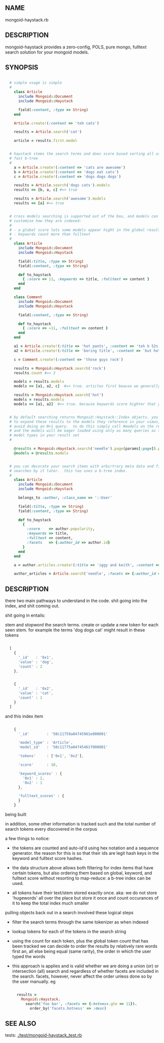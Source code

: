 NAME
----

  mongoid-haystack.rb

DESCRIPTION
-----------

  mongoid-haystack provides a zero-config, POLS, pure mongo, fulltext search
  solution for your mongoid models.

SYNOPSIS
--------

````ruby

  # simple usage is simple
  #
    class Article
      include Mongoid::Document
      include Mongoid::Haystack

      field(:content, :type => String)
    end

    Article.create!(:content => 'teh cats')

    results = Article.search('cat')

    article = results.first.model


  # haystack stems the search terms and does score based sorting all using a
  # fast b-tree 
  #
    a = Article.create!(:content => 'cats are awesome')
    b = Article.create!(:content => 'dogs eat cats')
    c = Article.create!(:content => 'dogs dogs dogs')

    results = Article.search('dogs cats').models
    results == [b, a, c] #=> true

    results = Article.search('awesome').models
    results == [a] #=> true


  # cross models searching is supported out of the box, and models can
  # customise how they are indexed:
  #
  # - a global score lets some models appear hight in the global results
  # - keywords count more than fulltext 
  #
    class Article
      include Mongoid::Document
      include Mongoid::Haystack

      field(:title, :type => String)
      field(:content, :type => String)

      def to_haystack
        { :score => 11, :keywords => title, :fulltext => content }
      end
    end

    class Comment
      include Mongoid::Document
      include Mongoid::Haystack

      field(:content, :type => String)

      def to_haystack
        { :score => -11, :fulltext => content }
      end
    end

    a1 = Article.create!(:title => 'hot pants', :content => 'teh b 52s rock')
    a2 = Article.create!(:title => 'boring title', :content => 'but hot content that rocks')

    c = Comment.create!(:content => 'those guys rock')

    results = Mongoid::Haystack.search('rock')
    results.count #=> 3

    models = results.models
    models == [a1, a2, c]  #=> true. articles first beause we generally score them higher

    results = Mongoid::Haystack.search('hot')
    models = results.models
    models == [a1, a2]  #=> true. because keywords score highter that general fulltext


  # by default searching returns Mongoid::Haystack::Index objects. you'll want
  # to expand these results to the models they reference in your views, but
  # avoid doing an N+1 query.  to do this simply call #models on the result set
  # and the models will be eager loaded using only as many queries as their are
  # model types in your result set
  #

    @results = Mongoid::Haystack.search('needle').page(params[:page]).per(10)
    @models = @results.models


  # you can decorate your search items with arbirtrary meta data and filter
  # searches by it later.  this too uses a b-tree index.
  #
    class Article
      include Mongoid::Document
      include Mongoid::Haystack

      belongs_to :author, :class_name => '::User'

      field(:title, :type => String)
      field(:content, :type => String)

      def to_haystack
        { 
          :score    => author.popularity,
          :keywords => title,
          :fulltext => content,
          :facets   => {:author_id => author.id}
        }
      end
    end

    a = author.articles.create!(:title => 'iggy and keith', :content => 'seen the needles and the damage done...')

    author_articles = Article.search('needle', :facets => {:author_id => author.id})


````

DESCRIPTION
-----------

  there two main pathways to understand in the code.  shit going into the
  index, and shit coming out.

  shit going in entails:

  stem and stopword the search terms.  create or update a new token for each
  seen stem.  for example the terms 'dog dogs cat' might result in these
  tokens

````javascript

  [
    {
      '_id'   : '0x1',
      'value' : 'dog',
      'count' : 2
    },


    {
      '_id'   : '0x2',
      'value' : 'cat',
      'count' : 1
    }
  ]

````

  and this index item

````javascript

    {
      '_id'        : '50c11759a04745961e000001'

      'model_type' : 'Article',
      'model_id'   : '50c11775a04745461f000001'

      'tokens'     : ['0x1', '0x2'],

      'score'      : 10,

      'keyword_scores' : {
        '0x1' : 2,
        '0x2' : 1
      },

      'fulltext_scores' : {
      }
    }


````

  being built

  in addition, some other information is tracked such and the total number of
  search tokens every discovered in the corpus
  
  a few things to notice:
  
  - the tokens are counted and auto-id'd using hex notation and a sequence
    generator.  the reason for this is so that their ids are legit hash keys
    in the keyword and fulltext score hashes.

  - the data structure above allows both filtering for index items that have
    certain tokens, but also ordering them based on global, keyword, and
    fulltext score without resorting to map-reduce: a b-tree index can be
    used.

  - all tokens have their text/stem stored exactly once.  aka: we do not store
    'hugewords' all over the place but store it once and count occurances of
    it to keep the total index much smaller


  pulling objects back out in a search involved these logical steps

  - filter the search terms through the same tokenizer as when indexed

  - lookup tokens for each of the tokens in the search string

  - using the count for each token, plus the global token count that has been
    tracked we can decide to order the results by relatively rare words first
    an, all else being equal (same rarity), the order in which the user typed
    the words

  - this approach is applies and is valid whether we are doing a union (or) or
    intersection (all) search and regardless of whether facets are included in
    the search.  facets, however, never affect the order unless done so by the
    user manually.  eg

      ````ruby

        results =
          Mongoid::Haystack.
            search('foo bar', :facets => {:hotness.gte => 11}).
              order_by('facets.hotness' => :desc)

      ````
  

SEE ALSO
--------
  tests: <a href='https://github.com/ahoward/mongoid-haystack/blob/master/test/mongoid-haystack_test.rb'>./test/mongoid-haystack_test.rb<a/>
